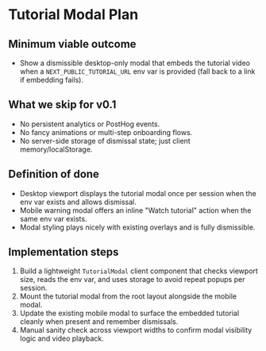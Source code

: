 # Tutorial Modal Plan

## Minimum viable outcome
- Show a dismissible desktop-only modal that embeds the tutorial video when a `NEXT_PUBLIC_TUTORIAL_URL` env var is provided (fall back to a link if embedding fails).

## What we skip for v0.1
- No persistent analytics or PostHog events.
- No fancy animations or multi-step onboarding flows.
- No server-side storage of dismissal state; just client memory/localStorage.

## Definition of done
- Desktop viewport displays the tutorial modal once per session when the env var exists and allows dismissal.
- Mobile warning modal offers an inline "Watch tutorial" action when the same env var exists.
- Modal styling plays nicely with existing overlays and is fully dismissible.

## Implementation steps
1. Build a lightweight `TutorialModal` client component that checks viewport size, reads the env var, and uses storage to avoid repeat popups per session.
2. Mount the tutorial modal from the root layout alongside the mobile modal.
3. Update the existing mobile modal to surface the embedded tutorial cleanly when present and remember dismissals.
4. Manual sanity check across viewport widths to confirm modal visibility logic and video playback.
